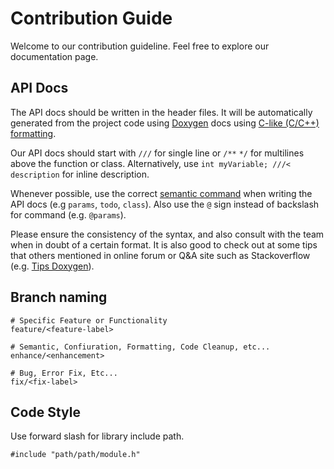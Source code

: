 # Contribution Guide

Welcome to our contribution guideline. Feel free to explore our documentation page.

## API Docs

The API docs should be written in the header files. It will be automatically generated from the project code
using [Doxygen](http://www.doxygen.org/) docs using [C-like (C/C++) formatting](https://www.stack.nl/~dimitri/doxygen/manual/docblocks.html#cppblock).

Our API docs should start with  `///` for single line or `/**` `*/` for multilines above the function or class.
Alternatively, use `int myVariable; ///< description` for inline description.

Whenever possible, use the correct [semantic command](https://www.stack.nl/~dimitri/doxygen/manual/commands.html) when writing the API docs (e.g `params`, `todo`, `class`). Also use the `@` sign instead of backslash for command (e.g. `@params`).

Please ensure the consistency of the syntax, and also consult with the team when in doubt of a certain format. It is also good to check out at some tips that others mentioned in online forum or Q&A site such as Stackoverflow (e.g. [Tips Doxygen](https://www.stack.nl/~dimitri/doxygen/manual/commands.html)).

## Branch naming

    # Specific Feature or Functionality
    feature/<feature-label>
    
    # Semantic, Confiuration, Formatting, Code Cleanup, etc...
    enhance/<enhancement>
    
    # Bug, Error Fix, Etc...
    fix/<fix-label>

## Code Style

Use forward slash for library include path.

    #include "path/path/module.h"
